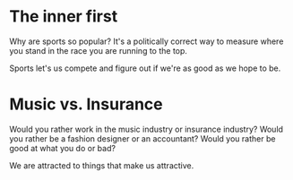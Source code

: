 # The inner first
Why are sports so popular? 
It's a politically correct way to measure where you stand in the race you are running to the top.

Sports let's us compete and figure out if we're as good as we hope to be.



# Music vs. Insurance
Would you rather work in the music industry or insurance industry? Would you rather be a fashion designer or an accountant? 
Would you rather be good at what you do or bad?

We are attracted to things that make us attractive.